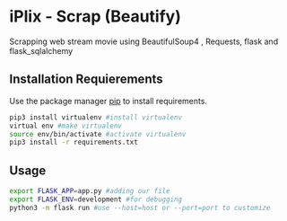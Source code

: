 # iPlix - Scrap (Beautify)


Scrapping web stream movie using BeautifulSoup4 , Requests, flask and flask_sqlalchemy

## Installation Requierements

Use the package manager [pip](https://pip.pypa.io/en/stable/) to install requirements.

```bash
pip3 install virtualenv #install virtualenv
virtual env #make virtualenv
source env/bin/activate #activate virtualenv
pip3 install -r requirements.txt
```

## Usage

```bash
export FLASK_APP=app.py #adding our file
export FLASK_ENV=development #for debugging
python3 -m flask run #use --host=host or --port=port to customize
```
